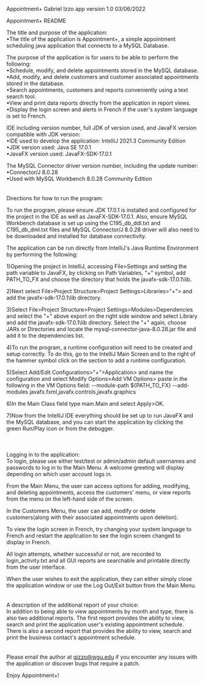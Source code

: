 Appointment+
Gabriel Izzo
app version 1.0
03/06/2022

Appointment+ README

The title and purpose of the application:  
•The title of the application is Appointment+, a simple appointment scheduling java application that connects to a MySQL Database.

The purpose of the application is for users to be able to perform the following:  
•Schedule, modify, and delete appointments stored in the MySQL database.  
•Add, modify, and delete customers and customer associated appointments stored in the database.  
•Search appointments, customers and reports conveniently using a text search tool.  
•View and print data reports directly from the application in report views.  
•Display the login screen and alerts in French if the user's system language is set to French.

IDE including version number, full JDK of version used, and JavaFX version compatible with JDK version:  
•IDE used to develop the application: IntelliJ 2021.3 Community Edition  
•JDK version used: Java SE 17.0.1  
•JavaFX version used: JavaFX-SDK-17.0.1

The MySQL Connector driver version number, including the update number:  
•Connector/J 8.0.28  
•Used with MySQL Workbench 8.0.28 Community Edition
\
\
\
Directions for how to run the program:

To run the program, please ensure JDK 17.0.1 is installed and configured for the project in the IDE as well as JavaFX-SDK-17.0.1. Also, ensure MySQL Workbench database is set up using the C195_db_ddl.txt and C195_db_dml.txt files and MySQL Connector/J 8.0.28 driver will also need to be downloaded and installed for database connectivity.    

The application can be run directly from IntelliJ's Java Runtime Environment by performing the following:   

1)Opening the project in IntelliJ, accessing File>Settings and setting the path variable to JavaFX, by clicking on Path Variables, "+" symbol, add PATH_TO_FX and choose the directory that holds the javafx-sdk-17.0.1\lib.  

2)Next select File>Project Structure>Project Settings>Libraries>"+"> and add the javafx-sdk-17.0.1\lib directory.  

3)Select File>Project Structure>Project Settings>Modules>Dependencies and select the "+" above export on the right side window and select Library and add the javafx-sdk-17.0.1\lib directory. Select the "+" again, choose JARs or Directories
and locate the mysql-connector-java-8.0.28.jar file and add it to the dependencies list.  

4)To run the program, a runtime configuration will need to be created and setup correctly. To do this, go to the IntelliJ Main Screen and to the right of the hammer symbol click on the section to add a runtime configuration.  

5)Select Add/Edit Configurations>"+">Application> and name the configuration and select Modify Options>Add VM Options> paste in the following in the VM Options field: --module-path ${PATH_TO_FX} --add-modules javafx.fxml,javafx.controls,javafx.graphics

6)In the Main Class field type main.Main and select Apply>OK.  

7)Now from the IntelliJ IDE everything should be set up to run JavaFX and the MySQL database, and you can start the application by clicking the green Run/Play icon or from the debugger.  
\
\
\
Logging in to the application:  
To login, please use either test/test or admin/admin default usernames and passwords to log in to the Main Menu.
A welcome greeting will display depending on which user account logs in.  

From the Main Menu, the user can access options for adding, modifying, and deleting appointments, access the customers' menu, or view reports from the menu on the left-hand side of the screen.

In the Customers Menu, the user can add, modify or delete customers(along with their associated appointments upon deletion).

To view the login screen in French, try changing your system language to French and restart the application to see the login screen changed to display in French.

All login attempts, whether successful or not, are recorded to login_activity.txt and all GUI reports are searchable and printable directly from the user interface.

When the user wishes to exit the application, they can either simply close the application window or use the Log Out/Exit button from the Main Menu.
\
\
\
A description of the additional report of your choice:  
In addition to being able to view appointments by month and type, there is also two additional reports.
The first report provides the ability to view, search and print the application user's existing appointment schedule.
There is also a second report that provides the ability to view, search and print the business contact's appointment schedule.
\
\
\
Please email the author at gizzo@wgu.edu if you encounter any issues with the application or discover bugs that require a patch. 

Enjoy Appointment+!


